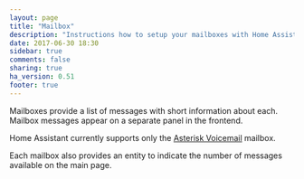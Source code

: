 ```yaml
---
layout: page
title: "Mailbox"
description: "Instructions how to setup your mailboxes with Home Assistant."
date: 2017-06-30 18:30
sidebar: true
comments: false
sharing: true
ha_version: 0.51
footer: true
---
```


Mailboxes provide a list of messages with short information about each.  Mailbox messages appear on a separate panel in the frontend.

Home Assistant currently supports only the [Asterisk Voicemail](/component/mailbox.asterisk_mbox) mailbox.

Each mailbox also provides an entity to indicate the number of messages available on the main page.

